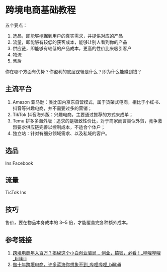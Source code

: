 # 跨境电商基础教程


五个要点：
1. 选品，即能够挖掘到用户的真实需求，并提供对应的产品
2. 流量，即能够有较低的获客成本，能够让别人看到你的产品
3. 供应链，即能够有较低的产品成本，更高的性价比来吸引客户
4. 物流
5. 售后

你在哪个方面有优势？你盈利的底层逻辑是什么？即为什么能赚到钱？

## 主流平台

1. Amazon 亚马逊：类比国内京东自营模式，属于货架式电商，相比于小红书、抖音等兴趣电商，并不需要过多的营销；
2. TikTok 抖音海外版：兴趣电商，主要通过推荐的方式来成单；
3. Temu 拼多多海外版：追求的是极致性价比，对于商家而言类似外贸，竞争激烈要求供应链完善以控制成本，不适合个体户；
4. 独立站：针对有细分领域需求、以及私域的客户。

## 选品

Ins
Facebook

## 流量


TicTok
Ins

## 技巧

售价，要在物品本身成本的 3~5 倍，才能覆盖完各种额外成本。

## 参考链接

1. [跨境电商年入百万？揭秘这个小白创业骗局... 创业，搞钱，必看！\_哔哩哔哩\_bilibili](https://www.bilibili.com/video/BV1qC411h7n5)
2. [做十年跨境电商，许多蓝海你想象不到\_哔哩哔哩\_bilibili](https://www.bilibili.com/video/BV1cU411S7R8)
